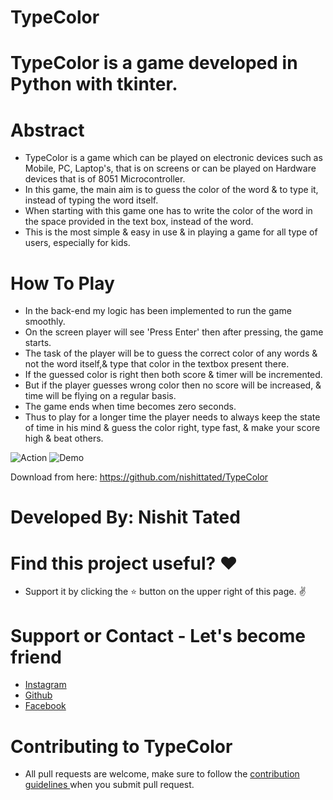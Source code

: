 # TypeColor

# TypeColor is a game developed in Python with tkinter.

# Abstract
* TypeColor is a game which can be played on electronic devices such as Mobile, PC, Laptop's, that is on screens or can be played on Hardware devices that is of 8051 Microcontroller. 
* In this game, the main aim is to guess the color of the word & to type it, instead of typing the word itself.
* When starting with this game one has to write the color of the word in the space provided in the text box, instead of the word. 
* This is the most simple & easy in use & in playing a game for all type of users, especially for kids. 

# How To Play
* In the back-end my logic has been implemented to run the game smoothly.
* On the screen player will see 'Press Enter' then after pressing, the game starts.
* The task of the player will be to guess the correct color of any words & not the word itself,& type that color in the textbox present there.
* If the guessed color is right then both score & timer will be incremented.
* But if the player guesses wrong color then no score will be increased, & time will be flying on a regular basis.
* The game ends when time becomes zero seconds.
* Thus to play for a longer time the player needs to always keep the state of time in his mind & guess the color right, type fast, & make
your score high & beat others.


<img src="https://github.com/nishittated/TypeColor/blob/master/1-MainPage.PNG" alt="Action" />

<img src="https://github.com/nishittated/TypeColor/blob/master/2.PNG" alt="Demo" />

Download from here: https://github.com/nishittated/TypeColor

# Developed By:  Nishit Tated

# Find this project useful? ❤️
* Support it by clicking the ⭐️ button on the upper right of this page. ✌️

# Support or Contact - Let's become friend
* <a href="https://www.instagram.com/nishit.tated/">Instagram</a>
* <a href="https://www.github.com/nishittated/">Github</a>
* <a href="https://www.facebook.com/nishit.tated/">Facebook</a>

# Contributing to TypeColor
* All pull requests are welcome, make sure to follow the <a href="https://github.com/nishittated/TypeColor/blob/master/CONTRIBUTNG.MD">contribution guidelines </a>when you submit pull request.
